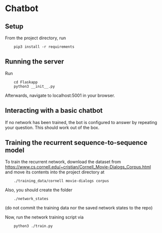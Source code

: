 # Chatbot

## Setup

From the project directory, run

        pip3 install -r requirements
        
## Running the server

Run

        cd Flaskapp
        python3 __init__.py

Afterwards, navigate to localhost:5001 in your browser.

## Interacting with a basic chatbot

If no network has been trained, the bot is configured
to answer by repeating your question. This should work
out of the box.

## Training the recurrent sequence-to-sequence model

To train the recurrent network, download the dataset from 
https://www.cs.cornell.edu/~cristian/Cornell_Movie-Dialogs_Corpus.html
and move its contents into the project directory at

        ./training_data/cornell movie-dialogs corpus

Also, you should create the folder

        ./network_states
        
(do not commit the training data nor the saved 
network states to the repo)
        
Now, run the network training script via

        python3 ./train.py



